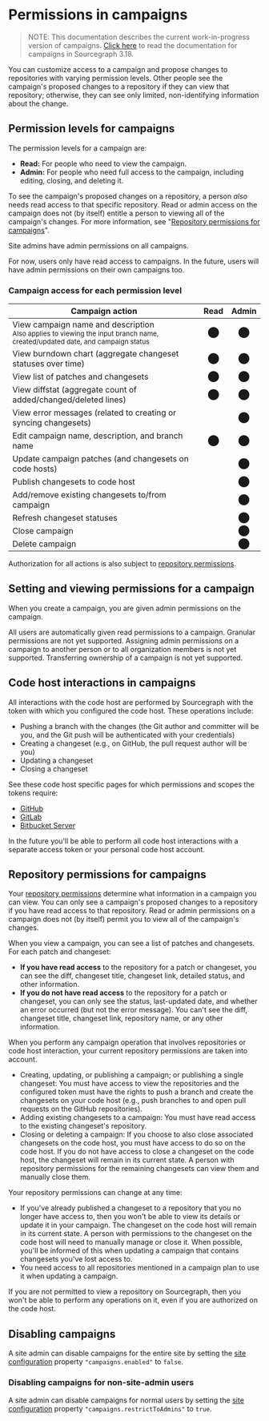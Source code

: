 # Permissions in campaigns

> NOTE: This documentation describes the current work-in-progress version of campaigns. [Click here](https://docs.sourcegraph.com/@3.18/user/campaigns) to read the documentation for campaigns in Sourcegraph 3.18.

You can customize access to a campaign and propose changes to repositories with varying permission levels. Other people see the campaign's proposed changes to a repository if they can view that repository; otherwise, they can see only limited, non-identifying information about the change.

## Permission levels for campaigns

The permission levels for a campaign are:

- **Read:** For people who need to view the campaign.
- **Admin:** For people who need full access to the campaign, including editing, closing, and deleting it.

To see the campaign's proposed changes on a repository, a person *also* needs read access to that specific repository. Read or admin access on the campaign does not (by itself) entitle a person to viewing all of the campaign's changes. For more information, see "[Repository permissions for campaigns](#repository-permissions-for-campaigns)".

Site admins have admin permissions on all campaigns.

For now, users only have read access to campaigns. In the future, users will have admin permissions on their own campaigns too.

### Campaign access for each permission level

Campaign action | Read | Admin
--------------- | :--: | :----:
View campaign name and description<br/><small class="text-muted">Also applies to viewing the input branch name, created/updated date, and campaign status</small> | ⬤ | ⬤
View burndown chart (aggregate changeset statuses over time) | ⬤ | ⬤
View list of patches and changesets | ⬤ | ⬤
View diffstat (aggregate count of added/changed/deleted lines) | ⬤ | ⬤
View error messages (related to creating or syncing changesets) |  | ⬤
Edit campaign name, description, and branch name | ⬤ | ⬤
Update campaign patches (and changesets on code hosts) |  | ⬤
Publish changesets to code host |  | ⬤
Add/remove existing changesets to/from campaign |  | ⬤
Refresh changeset statuses |  | ⬤
Close campaign |  | ⬤
Delete campaign |  | ⬤

Authorization for all actions is also subject to [repository permissions](#repository-permissions-for-campaigns).

## Setting and viewing permissions for a campaign

When you create a campaign, you are given admin permissions on the campaign.

All users are automatically given read permissions to a campaign. Granular permissions are not yet supported. Assigning admin permissions on a campaign to another person or to all organization members is not yet supported. Transferring ownership of a campaign is not yet supported.

## Code host interactions in campaigns

All interactions with the code host are performed by Sourcegraph with the token with which you configured the code host. These operations include:

- Pushing a branch with the changes (the Git author and committer will be you, and the Git push will be authenticated with your credentials)
- Creating a changeset (e.g., on GitHub, the pull request author will be you)
- Updating a changeset
- Closing a changeset

See these code host specific pages for which permissions and scopes the tokens require:

- [GitHub](../../../admin/external_service/github.md#github-api-token-and-access)
- [GitLab](../../../admin/external_service/gitlab.md#access-token-scopes)
- [Bitbucket Server](../../../admin/external_service/gitlab.md#access-token-permissions)

In the future you'll be able to perform all code host interactions with a separate access token or your personal code host account.

## Repository permissions for campaigns

Your [repository permissions](../../../admin/repo/permissions.md) determine what information in a campaign you can view. You can only see a campaign's proposed changes to a repository if you have read access to that repository. Read or admin permissions on a campaign does not (by itself) permit you to view all of the campaign's changes.

When you view a campaign, you can see a list of patches and changesets. For each patch and changeset:

- **If you have read access** to the repository for a patch or changeset, you can see the diff, changeset title, changeset link, detailed status, and other information.
- **If you do not have read access** to the repository for a patch or changeset, you can only see the status, last-updated date, and whether an error occurred (but not the error message). You can't see the diff, changeset title, changeset link, repository name, or any other information.

When you perform any campaign operation that involves repositories or code host interaction, your current repository permissions are taken into account.

- Creating, updating, or publishing a campaign; or publishing a single changeset: You must have access to view the repositories and the configured token must have the rights to push a branch and create the changesets on your code host (e.g., push branches to and open pull requests on the GitHub repositories).
- Adding existing changesets to a campaign: You must have read access to the existing changeset's repository.
- Closing or deleting a campaign: If you choose to also close associated changesets on the code host, you must have access to do so on the code host. If you do not have access to close a changeset on the code host, the changeset will remain in its current state. A person with repository permissions for the remaining changesets can view them and manually close them.

Your repository permissions can change at any time:

- If you've already published a changeset to a repository that you no longer have access to, then you won't be able to view its details or update it in your campaign. The changeset on the code host will remain in its current state. A person with permissions to the changeset on the code host will need to manually manage or close it. When possible, you'll be informed of this when updating a campaign that contains changesets you've lost access to.
- You need access to all repositories mentioned in a campaign plan to use it when updating a campaign.

If you are not permitted to view a repository on Sourcegraph, then you won't be able to perform any operations on it, even if you are authorized on the code host.

## Disabling campaigns

A site admin can disable campaigns for the entire site by setting the [site configuration](../../../admin/config/site_config.md) property `"campaigns.enabled"` to `false`.

### Disabling campaigns for non-site-admin users

A site admin can disable campaigns for normal users by setting the [site configuration](../../../admin/config/site_config.md) property `"campaigns.restrictToAdmins"` to `true`.
